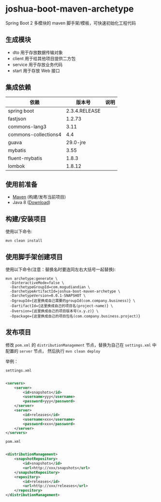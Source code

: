 # joshua-boot-maven-archetype

Spring Boot 2 多模块的 maven 脚手架/模板，可快速初始化工程代码

## 生成模块

- dto 用于存放数据传输对象
- client 用于给其他项目提供二方包
- service 用于存放业务代码
- start 用于存放 Web 接口

## 集成依赖

| 依赖           | 版本号           | 说明  |
--------------|---------------|-----
spring boot | 2.3.4.RELEASE |  |
fastjson | 1.2.73        |  |
commons-lang3 | 3.11          |  |
commons-collections4 | 4.4           |  |
guava | 29.0-jre      |  |
mybatis | 3.55          |  |
fluent-mybatis | 1.8.3         |  |
lombok | 1.8.12        |  |

## 使用前准备

- [Maven](https://maven.apache.org/) (构建/发布当前项目)
- Java 8 ([Download](https://adoptopenjdk.net/releases.html?variant=openjdk8))

## 构建/安装项目

使用以下命令:

`mvn clean install`

## 使用脚手架创建项目

使用以下命令(注意：替换名时要连同左右大括号一起替换):

```
mvn archetype:generate \
  -DinteractiveMode=false \
  -DarchetypeGroupId=com.mogudiandian \
  -DarchetypeArtifactId=joshua-boot-maven-archetype \
  -DarchetypeVersion=0.0.1-SNAPSHOT \
  -DgroupId={这里换成自己需要的groupId(com.company.business)} \
  -DartifactId={这里换成自己的项目名(project-name)} \
  -Dversion={这里换成自己的项目版本号(x.y.z)} \
  -Dpackage={这里换成自己的项目包名(com.company.business.project)}
```

## 发布项目

修改 `pom.xml` 的 `distributionManagement` 节点，替换为自己在 `settings.xml` 中 配置的 `server` 节点，
然后执行 `mvn clean deploy`

举例：

`settings.xml`

```xml

<servers>
    <server>
        <id>snapshots</id>
        <username>yyy</username>
        <password>yyy</password>
    </server>
    <server>
        <id>releases</id>
        <username>xxx</username>
        <password>xxx</password>
    </server>
</servers>
```

`pom.xml`

```xml

<distributionManagement>
    <snapshotRepository>
        <id>snapshots</id>
        <url>http://xxx/snapshots</url>
    </snapshotRepository>
    <repository>
        <id>releases</id>
        <url>http://xxx/releases</url>
    </repository>
</distributionManagement>
```
